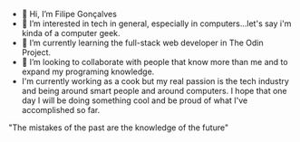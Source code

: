 - 👋 Hi, I’m Filipe Gonçalves
- 👀 I’m interested in tech in general, especially in computers...let's say i'm kinda of a computer geek.
- 🌱 I’m currently learning the full-stack web developer in The Odin Project.
- 💞️ I’m looking to collaborate with people that know more than me and to expand my programing knowledge.
- I'm currently working as a cook but my real passion is the tech industry and being around smart people and around computers. I hope that one day I will be doing something cool and be proud of what I've accomplished so far.

"The mistakes of the past are the knowledge of the future"

<!---
Filipe-Gonca/Filipe-Gonca is a ✨ special ✨ repository because its `README.md` (this file) appears on your GitHub profile.
You can click the Preview link to take a look at your changes.
--->
